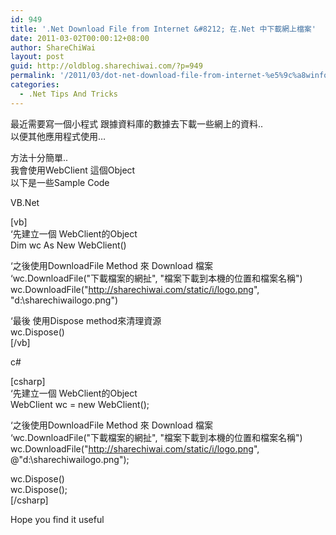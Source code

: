 ```yaml
---
id: 949
title: '.Net Download File from Internet &#8212; 在.Net 中下載網上檔案'
date: 2011-03-02T00:00:12+08:00
author: ShareChiWai
layout: post
guid: http://oldblog.sharechiwai.com/?p=949
permalink: '/2011/03/dot-net-download-file-from-internet-%e5%9c%a8winform-%e4%b8%ad%e4%b8%8b%e8%bc%89%e7%b6%b2%e4%b8%8a%e6%aa%94%e6%a1%88/'
categories:
  - .Net Tips And Tricks
---
```

最近需要寫一個小程式 跟據資料庫的數據去下載一些網上的資料..  
以便其他應用程式使用&#8230;

方法十分簡單..  
我會使用WebClient 這個Object  
以下是一些Sample Code

VB.Net

[vb]  
&#8216;先建立一個 WebClient的Object  
Dim wc As New WebClient()

&#8216;之後使用DownloadFile Method 來 Download 檔案  
&#8216;wc.DownloadFile("下載檔案的網扯", "檔案下載到本機的位置和檔案名稱")  
wc.DownloadFile("http://sharechiwai.com/static/i/logo.png", "d:\sharechiwailogo.png")

&#8216;最後 使用Dispose method來清理資源  
wc.Dispose()  
[/vb]

c#

[csharp]  
&#8216;先建立一個 WebClient的Object  
WebClient wc = new WebClient();

&#8216;之後使用DownloadFile Method 來 Download 檔案  
&#8216;wc.DownloadFile("下載檔案的網扯", "檔案下載到本機的位置和檔案名稱")  
wc.DownloadFile("http://sharechiwai.com/static/i/logo.png", @"d:\sharechiwailogo.png");

wc.Dispose()  
wc.Dispose();  
[/csharp]

Hope you find it useful